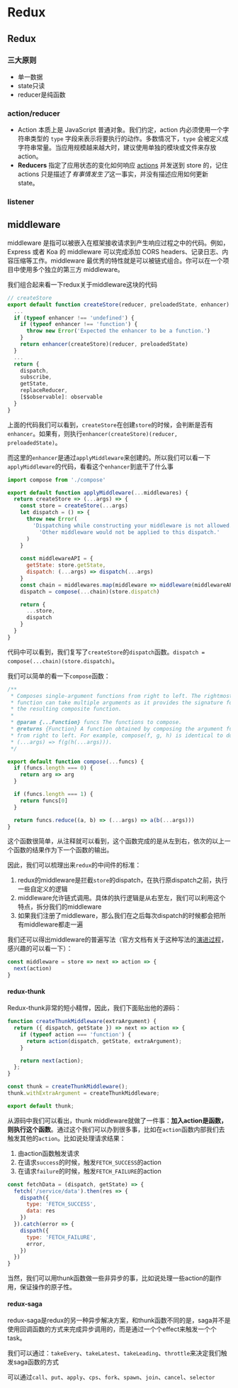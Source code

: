 # Redux

## Redux

### 三大原则

+ 单一数据
+ state只读
+ reducer是纯函数

### action/reducer

+ Action 本质上是 JavaScript 普通对象。我们约定，action 内必须使用一个字符串类型的 `type` 字段来表示将要执行的动作。多数情况下，`type` 会被定义成字符串常量。当应用规模越来越大时，建议使用单独的模块或文件来存放 action。
+ **Reducers** 指定了应用状态的变化如何响应 [actions](https://www.redux.org.cn/docs/basics/Actions.html) 并发送到 store 的，记住 actions 只是描述了*有事情发生了*这一事实，并没有描述应用如何更新 state。

### listener



## middleware

middleware 是指可以被嵌入在框架接收请求到产生响应过程之中的代码。例如，Express 或者 Koa 的 middleware 可以完成添加 CORS headers、记录日志、内容压缩等工作。middleware 最优秀的特性就是可以被链式组合。你可以在一个项目中使用多个独立的第三方 middleware。

我们组合起来看一下redux关于middleware这块的代码

```javascript
// createStore
export default function createStore(reducer, preloadedState, enhancer) {
  ...
  if (typeof enhancer !== 'undefined') {
    if (typeof enhancer !== 'function') {
      throw new Error('Expected the enhancer to be a function.')
    }
    return enhancer(createStore)(reducer, preloadedState)
  }
  ...
  return {
    dispatch,
    subscribe,
    getState,
    replaceReducer,
    [$$observable]: observable
  }
}

```

上面的代码我们可以看到，`createStore`在创建`store`的时候，会判断是否有`enhancer`。如果有，则执行`enhancer(createStore)(reducer, preloadedState)`。

而这里的`enhancer`是通过`applyMiddleware`来创建的。所以我们可以看一下`applyMiddleware`的代码，看看这个`enhancer`到底干了什么事

```javascript
import compose from './compose'

export default function applyMiddleware(...middlewares) {
  return createStore => (...args) => {
    const store = createStore(...args)
    let dispatch = () => {
      throw new Error(
        'Dispatching while constructing your middleware is not allowed. ' +
          'Other middleware would not be applied to this dispatch.'
      )
    }
    
    const middlewareAPI = {
      getState: store.getState,
      dispatch: (...args) => dispatch(...args)
    }
    const chain = middlewares.map(middleware => middleware(middlewareAPI))
    dispatch = compose(...chain)(store.dispatch)

    return {
      ...store,
      dispatch
    }
  }
}

```

代码中可以看到，我们复写了`createStore`的`dispatch`函数。`dispatch = compose(...chain)(store.dispatch)`。

我们可以简单的看一下`compose`函数：

```javascript
/**
 * Composes single-argument functions from right to left. The rightmost
 * function can take multiple arguments as it provides the signature for
 * the resulting composite function.
 *
 * @param {...Function} funcs The functions to compose.
 * @returns {Function} A function obtained by composing the argument functions
 * from right to left. For example, compose(f, g, h) is identical to doing
 * (...args) => f(g(h(...args))).
 */

export default function compose(...funcs) {
  if (funcs.length === 0) {
    return arg => arg
  }

  if (funcs.length === 1) {
    return funcs[0]
  }

  return funcs.reduce((a, b) => (...args) => a(b(...args)))
}
```

这个函数很简单，从注释就可以看到，这个函数完成的是从左到右，依次的以上一个函数的结果作为下一个函数的输出。

因此，我们可以梳理出来`redux`的中间件的标准：

1. redux的middleware是拦截`store`的dispatch，在执行原dispatch之前，执行一些自定义的逻辑
2. middleware允许链式调用。具体的执行逻辑是从右至左，我们可以利用这个特点，拆分我们的middleware
3. 如果我们注册了middleware，那么我们在之后每次dispatch的时候都会把所有middleware都走一遍

我们还可以得出middleware的普遍写法（官方文档有关于这种写法的[演进过程](https://www.redux.org.cn/docs/advanced/Middleware.html)，感兴趣的可以看一下）：

```javascript
const middleware = store => next => action => {
  next(action)
}
```

#### redux-thunk

Redux-thunk非常的短小精悍，因此，我们下面贴出他的源码：

```javascript
function createThunkMiddleware(extraArgument) {
  return ({ dispatch, getState }) => next => action => {
    if (typeof action === 'function') {
      return action(dispatch, getState, extraArgument);
    }

    return next(action);
  };
}

const thunk = createThunkMiddleware();
thunk.withExtraArgument = createThunkMiddleware;

export default thunk;

```

从源码中我们可以看出，thunk middleware就做了一件事：**加入action是函数，则执行这个函数**。通过这个我们可以办到很多事，比如在`action`函数内部我们去触发其他的`action`。比如说处理请求结果：

1. 由action函数触发请求
2. 在请求`success`的时候，触发`FETCH_SUCCESS`的action
3. 在请求`failure`的时候，触发`FETCH_FAILURE`的action

```javascript
const fetchData = (dispatch, getState) => {
  fetch('/service/data').then(res => {
    dispath({
      type: 'FETCH_SUCCESS',
      data: res
    })
  }).catch(error => {
    dispath({
      type: 'FETCH_FAILURE',
      error,
    })
  })
}
```

当然，我们可以用thunk函数做一些非异步的事，比如说处理一些action的副作用，保证操作的原子性。

#### redux-saga

redux-saga是redux的另一种异步解决方案，和thunk函数不同的是，saga并不是使用回调函数的方式来完成异步调用的，而是通过一个个effect来触发一个个task。

我们可以通过：`takeEvery`、`takeLatest`、`takeLeading`、`throttle`来决定我们触发saga函数的方式

可以通过`call`、`put`、`apply`、`cps`、`fork`、`spawn`、`join`、`cancel`、`selector`

